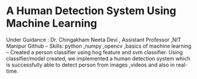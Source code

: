 # A Human Detection System Using Machine Learning
Under Guidance : Dr. Chingakham Neeta Devi , Assistant Professor ,NIT Manipur Github
– Skills: python ,numpy ,opencv ,basics of machine learning
– Created a person classifier using hog feature and svm classifier. Using classifier/model created, we implemented a human
detection system which is successfully able to detect person from images ,videos and also in real-time.
